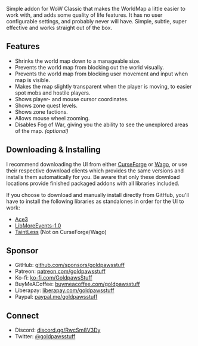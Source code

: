 Simple addon for WoW Classic that makes the WorldMap a little easier to work with, and adds some quality of life features. It has no user configurable settings, and probably never will have. Simple, subtle, super effective and works straight out of the box.

## Features
- Shrinks the world map down to a manageable size.
- Prevents the world map from blocking out the world visually.
- Prevents the world map from blocking user movement and input when map is visible.
- Makes the map slightly transparent when the player is moving, to easier spot mobs and hostile players.
- Shows player- and mouse cursor coordinates.
- Shows zone quest levels.
- Shows zone factions.
- Allows mouse wheel zooming.
- Disables Fog of War, giving you the ability to see the unexplored areas of the map. _(optional)_

## Downloading & Installing
I recommend downloading the UI from either [CurseForge](https://www.curseforge.com/wow/addons/enhanced-world-map-for-wow-classic) or [Wago](https://addons.wago.io/addons/classicworldmapenhanced), or use their respective download clients which provides the same versions and installs them automatically for you. Be aware that only these download locations provide finished packaged addons with all libraries included.

If you choose to download and manually install directly from GitHub, you'll have to install the following libraries as standalones in order for the UI to work:
- [Ace3](https://www.curseforge.com/wow/addons/ace3)
- [LibMoreEvents-1.0](https://curseforge.com/wow/addons/libmoreevents-1-0)
- [TaintLess](https://www.townlong-yak.com/addons/taintless) (Not on CurseForge/Wago)

## Sponsor
- GitHub: [github.com/sponsors/goldpawsstuff](https://github.com/sponsors/goldpawsstuff)
- Patreon: [patreon.com/goldpawsstuff](https://www.patreon.com/goldpawsstuff)
- Ko-fi: [ko-fi.com/GoldpawsStuff](https://ko-fi.com/goldpawsstuff)
- BuyMeACoffee: [buymeacoffee.com/goldpawsstuff](https://www.buymeacoffee.com/goldpawsstuff)
- Liberapay: [liberapay.com/goldpawsstuff](https://liberapay.com/goldpawsstuff)
- Paypal: [paypal.me/goldpawsstuff](https://www.paypal.me/goldpawsstuff)

## Connect
- Discord: [discord.gg/RwcSm8V3Dy](https://discord.gg/RwcSm8V3Dy)
- Twitter: [@goldpawsstuff](https://twitter.com/goldpawsstuff)
